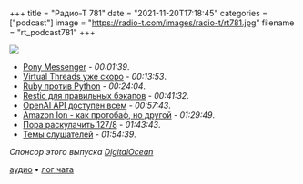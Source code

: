 +++
title = "Радио-Т 781"
date = "2021-11-20T17:18:45"
categories = ["podcast"]
image = "https://radio-t.com/images/radio-t/rt781.jpg"
filename = "rt_podcast781"
+++

![](https://radio-t.com/images/radio-t/rt781.jpg)

- [Pony Messenger](https://www.ponymessenger.com) - *00:01:39*.
- [Virtual Threads уже скоро](https://openjdk.java.net/jeps/8277131) - *00:13:53*.
- [Ruby против Python](https://softwaredoug.com/blog/2021/11/12/ruby-vs-python-for-loop.html) - *00:24:04*.
- [Restic для правильных бэкапов](https://restic.net/) - *00:41:32*.
- [OpenAI API доступен всем](https://openai.com/blog/api-no-waitlist/) - *00:57:43*.
- [Amazon Ion - как протобаф, но другой](https://amzn.github.io/ion-docs/) - *01:29:49*.
- [Пора раскулачить 127/8](https://www.ietf.org/id/draft-schoen-intarea-unicast-127-00.html) - *01:43:43*.
- [Темы слушателей](https://radio-t.com/p/2021/11/16/prep-781/) - *01:54:39*.

*Спонсор этого выпуска [DigitalOcean](https://do.co/radiot)*


[аудио](https://cdn.radio-t.com/rt_podcast781.mp3) • [лог чата](https://chat.radio-t.com/logs/radio-t-781.html)
<audio src="https://cdn.radio-t.com/rt_podcast781.mp3" preload="none"></audio>
